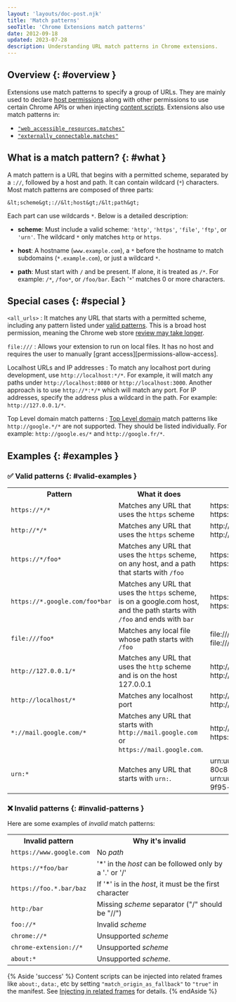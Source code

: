```yaml
---
layout: 'layouts/doc-post.njk'
title: 'Match patterns'
seoTitle: 'Chrome Extensions match patterns'
date: 2012-09-18
updated: 2023-07-28
description: Understanding URL match patterns in Chrome extensions.
---
```


## Overview {: #overview }

Extensions use match patterns to specify a group of URLs. They are mainly used to declare [host permissions][host-permissions] along with other permissions to use certain Chrome APIs or when injecting [content scripts][content-scripts]. Extensions also use match patterns in:

- [`"web_accessible_resources.matches"`][war]
- [`"externally_connectable.matches"`][ext-connect]

## What is a match pattern? {: #what }

A match pattern is a URL that begins with a permitted scheme, separated by a `://`, followed by a host and path. It can contain wildcard (`*`) characters. Most match patterns are composed of three parts:

```text
&lt;scheme&gt;://&lt;host&gt;/&lt;path&gt;
```

Each part can use wildcards `*`. Below is a detailed description:

- **scheme**: Must include a valid scheme: `'http'`, `'https'`, `'file'`, `'ftp'`, or `'urn'`. The wildcard `*` only matches `http` or `https`.

- **host**: A hostname (`www.example.com`), a `*` before the hostname to match subdomains (`*.example.com`), or just a wildcard `*`.

- **path**: Must start with `/` and be present. If alone, it is treated as `/*`. For example: `/*`, `/foo*`, or `/foo/bar`. Each '`*`' matches 0 or more characters.

## Special cases {: #special }

`<all_urls>`
: It matches any URL that starts with a permitted scheme, including any pattern listed under [valid patterns](#valid-examples). This is a broad host permission, meaning the Chrome web store [review may take longer](/docs/webstore/review-process/#review-time-factors).

`file:///`
: Allows your extension to run on local files. It has no host and requires the user to manually [grant access][permissions-allow-access].

Localhost URLs and IP addresses
: To match any localhost port during development, use `http://localhost:*/*`. For example, it will match any paths under `http://localhost:8080` or `http://localhost:3000`. Another approach is to use `http://*:*/*` which will match any port. For IP addresses, specify the address plus a wildcard in the path. For example: `http://127.0.0.1/*`. 

Top Level domain match patterns
: [Top Level domain][mdn-tld] match patterns like `http://google.*/*` are not supported. They should be listed individually. For example: `http://google.es/*` and `http://google.fr/*`.

## Examples {: #examples }

### ✅ Valid patterns {: #valid-examples }

<table class="fixed-table width-full">
   <tbody>
      <tr>
         <th style="margin-left:0; padding-left:0">Pattern</th>
         <th style="margin-left:0; padding-left:0">What it does</th>
         <th style="margin-left:0; padding-left:0">Examples</th>
      </tr>
      <tr>
         <td><code>https://*/*</code></td>
         <td>Matches any URL that uses the <code>https</code> scheme</td>
         <td>https://www.google.com/ <br>https://example.org/foo/bar.html</li></ul></td>
      </tr>
      <tr>
         <td><code>http://*/*</code></td>
         <td>Matches any URL that uses the <code>https</code> scheme</td>
         <td>http://74.125.127.100/search <br>http://example.com/</li></ul></td>
      </tr>
      <tr>
         <td><code>https://*/foo*</code></td>
         <td>Matches any URL that uses the <code>https</code> scheme, on any host, and a path that starts with <code>/foo</code></td>
         <td>https://example.com/foo/bar.html https://www.google.com/foo</li></ul></td>
      </tr>
      <tr>
         <td><code>https://*.google.com/foo*bar</code></td>
         <td>Matches any URL that uses the <code>https</code> scheme, is on a google.com host, and the path starts with <code>/foo</code> and ends with <code>bar</code></td>
         <td>https://www.google.com/foo/baz/bar<br>https://docs.google.com/foobar</td>
      </tr>
      <tr>
         <td><code>file:///foo*</code></td>
         <td>Matches any local file whose path starts with <code>/foo</code></td>
         <td>file:///foo/bar.html<br>file:///foo</td>
      </tr>
      <tr>
         <td><code>http://127.0.0.1/*</code></td>
         <td>Matches any URL that uses the <code>http</code> scheme and is on the host 127.0.0.1</td>
         <td>http://127.0.0.1/<br>http://127.0.0.1/foo/bar.html</td>
      </tr>
      <tr>
         <td><code>http://localhost/*</code></td>
         <td>Matches any localhost port</td>
         <td>http://localhost:3000<br>http://localhost:8080</td>
      </tr>
      <tr>
         <td><code>*://mail.google.com/*</code></td>
         <td>Matches any URL that starts with <code>http://mail.google.com</code> or <code>https://mail.google.com</code>.</td>
         <td>http://mail.google.com/foo/baz/bar<br>https://mail.google.com/foobar</td>
      </tr>
      <tr>
         <td><code>urn:*</code></td>
         <td>Matches any URL that starts with <code>urn:</code>.</td>
         <td>urn:uuid:54723bea-c94e-480e-80c8-a69846c3f582<br>urn:uuid:cfa40aff-07df-45b2-9f95-e023bcf4a6da</td>
      </tr>
   </tbody>
</table>

### ❌ Invalid patterns {: #invalid-patterns }

Here are some examples of _invalid_ match patterns:

<table class="fixed-table width-full">
   <tbody>
      <tr>
         <th style="margin-left:0; padding-left:0">Invalid pattern</th>
         <th style="margin-left:0; padding-left:0">Why it's invalid</th>
      </tr>
      <tr>
         <td><code>https://www.google.com</code></td>
         <td>No <em>path</em></td>
      </tr>
      <tr>
         <td><code>https://*foo/bar</code></td>
         <td>'*' in the <em>host</em> can be followed only by a '.' or '/'</td>
      </tr>
      <tr>
         <td><code>https://foo.*.bar/baz&nbsp;</code></td>
         <td>If '*' is in the <em>host</em>, it must be the first character</td>
      </tr>
      <tr>
         <td><code>http:/bar</code></td>
         <td>Missing <em>scheme</em> separator ("/" should be "//")</td>
      </tr>
      <tr>
         <td><code>foo://*</code></td>
         <td>Invalid <em>scheme</em></td>
      </tr>
      <tr>
         <td><code>chrome://*</code></td>
         <td>Unsupported <em>scheme</em></td>
      </tr>
      <tr>
         <td><code>chrome-extension://*</code></td>
         <td>Unsupported <em>scheme</em></td>
      </tr>
      <tr>
         <td><code>about:*</code></td>
         <td>Unsupported <em>scheme</em>.</td>
      </tr>
   </tbody>
</table>

{% Aside 'success' %}
Content scripts can be injected into related frames like `about:`, `data:`, etc by setting `"match_origin_as_fallback"` to `"true"` in the manifest. See [Injecting in related frames][cs-frames] for details.
{% endAside %}

[content-scripts]: /docs/extensions/mv3/content_scripts
[cs-frames]: /docs/extensions/mv3/content_scripts/#injecting-in-related-frames
[ext-connect]: /docs/extensions/mv3/manifest/externally_connectable/#manifest
[host-permissions]: /docs/extensions/mv3/declare_permissions/#host-permissions
[mdn-tld]: https://developer.mozilla.org/docs/Glossary/TLD
[permissions]: /docs/extensions/mv3/declare_permissions/
[war]: /docs/extensions/mv3/manifest/web_accessible_resources/#manifest-declaration